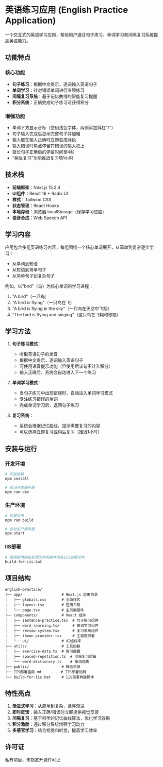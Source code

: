 # 英语练习应用 (English Practice Application)

一个交互式的英语学习应用，帮助用户通过句子练习、单词学习和间隔复习系统提高英语能力。

## 功能特点

### 核心功能
- **句子练习**：根据中文提示，逐词输入英语句子
- **单词学习**：针对错误单词进行专项练习
- **间隔复习系统**：基于记忆曲线的智能复习提醒
- **积分系统**：正确完成句子练习可获得积分

### 增强功能
- 单词下方显示音标（使用浅色字体，两侧添加斜杠"/"）
- 句子输入完成后显示完整句子并加粗
- 输入框在输入正确时立即变成绿色
- 输入错误时焦点停留在错误的输入框上
- 延长句子正确后的停留时间至4秒
- "稍后复习"功能推迟复习项1小时

## 技术栈

- **前端框架**：Next.js 15.2.4
- **UI组件**：React 19 + Radix UI
- **样式**：Tailwind CSS
- **状态管理**：React Hooks
- **本地存储**：浏览器 localStorage（保存学习进度）
- **语音合成**：Web Speech API

## 学习内容

应用包含多组英语练习内容，每组围绕一个核心单词展开，从简单到复杂逐步学习：
- 从单词到短语
- 从短语到简单句子
- 从简单句子到复杂句子

例如，以"bird"（鸟）为核心单词的学习进程：
1. "A bird"（一只鸟）
2. "A bird is flying"（一只鸟在飞）
3. "A bird is flying in the sky"（一只鸟在天空中飞翔）
4. "The bird is flying and singing"（这只鸟在飞翔和歌唱）

## 学习方法

1. **句子练习模式**：
   - 听取英语句子的发音
   - 根据中文提示，逐词输入英语句子
   - 可使用语音提示功能（但使用后该句不计入积分）
   - 输入正确后，系统会自动进入下一个练习

2. **单词学习模式**：
   - 当句子练习中出现错误时，自动进入单词学习模式
   - 专注练习错误的单词
   - 完成单词学习后，返回句子练习

3. **复习系统**：
   - 系统会根据记忆曲线，提示需要复习的内容
   - 可以选择立即复习或稍后复习（推迟1小时）

## 安装与运行

### 开发环境
```bash
# 安装依赖
npm install

# 启动开发服务器
npm run dev
```

### 生产环境
```bash
# 构建应用
npm run build

# 启动生产服务器
npm start
```

### IIS部署
```bash
# 使用提供的批处理文件构建并准备IIS部署文件
build-for-iis.bat
```

## 项目结构

```
english-practice/
├── app/                  # Next.js 应用目录
│   ├── globals.css       # 全局样式
│   ├── layout.tsx        # 应用布局
│   └── page.tsx          # 主页面组件
├── components/           # React 组件
│   ├── sentence-practice.tsx  # 句子练习组件
│   ├── word-learning.tsx      # 单词学习组件
│   ├── review-system.tsx      # 复习系统组件
│   ├── theme-provider.tsx     # 主题提供者
│   └── ui/               # UI组件库
├── utils/                # 工具函数
│   ├── exercise-data.ts  # 练习数据
│   ├── spaced-repetition.ts  # 间隔复习逻辑
│   └── word-dictionary.ts    # 单词词典
├── public/               # 静态资源
├── IIS部署指南.md         # IIS部署说明
└── build-for-iis.bat     # IIS部署构建脚本
```

## 特性亮点

1. **渐进式学习**：从简单到复杂，循序渐进
2. **即时反馈**：输入正确/错误时立即提供视觉反馈
3. **间隔复习**：基于科学的记忆曲线算法，优化学习效果
4. **积分激励**：通过积分系统增强学习动力
5. **多感官学习**：结合视觉和听觉，提高学习效率

## 许可证

私有项目，未指定开源许可证
